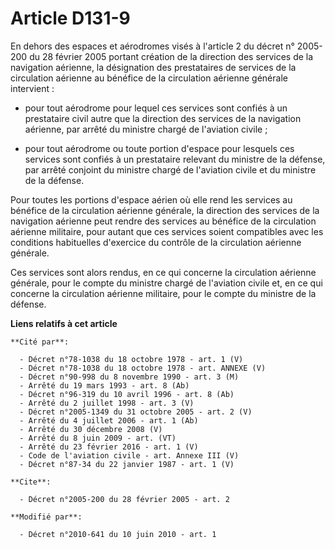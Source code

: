 # Article D131-9

En dehors des espaces et aérodromes visés à l'article 2 du décret n° 2005-200 du 28 février 2005 portant création de la
direction des services de la navigation aérienne, la désignation des prestataires de services de la circulation aérienne au
bénéfice de la circulation aérienne générale intervient : 

- pour tout aérodrome pour lequel ces services sont confiés à un prestataire civil autre que la direction des services de la
navigation aérienne, par arrêté du ministre chargé de l'aviation civile ; 

- pour tout aérodrome ou toute portion d'espace pour lesquels ces services sont confiés à un prestataire relevant du ministre
de la défense, par arrêté conjoint du ministre chargé de l'aviation civile et du ministre de la défense. 

Pour toutes les portions d'espace aérien où elle rend les services au bénéfice de la circulation aérienne générale, la
direction des services de la navigation aérienne peut rendre des services au bénéfice de la circulation aérienne militaire,
pour autant que ces services soient compatibles avec les conditions habituelles d'exercice du contrôle de la circulation
aérienne générale. 

Ces services sont alors rendus, en ce qui concerne la circulation aérienne générale, pour le compte du ministre chargé de
l'aviation civile et, en ce qui concerne la circulation aérienne militaire, pour le compte du ministre de la défense.

**Liens relatifs à cet article**

	**Cité par**:

	  - Décret n°78-1038 du 18 octobre 1978 - art. 1 (V)
	  - Décret n°78-1038 du 18 octobre 1978 - art. ANNEXE (V)
	  - Décret n°90-998 du 8 novembre 1990 - art. 3 (M)
	  - Arrêté du 19 mars 1993 - art. 8 (Ab)
	  - Décret n°96-319 du 10 avril 1996 - art. 8 (Ab)
	  - Arrêté du 2 juillet 1998 - art. 3 (V)
	  - Décret n°2005-1349 du 31 octobre 2005 - art. 2 (V)
	  - Arrêté du 4 juillet 2006 - art. 1 (Ab)
	  - Arrêté du 30 décembre 2008 (V)
	  - Arrêté du 8 juin 2009 - art. (VT)
	  - Arrêté du 23 février 2016 - art. 1 (V)
	  - Code de l'aviation civile - art. Annexe III (V)
	  - Décret n°87-34 du 22 janvier 1987 - art. 1 (V)

	**Cite**:

	  - Décret n°2005-200 du 28 février 2005 - art. 2

	**Modifié par**:

	  - Décret n°2010-641 du 10 juin 2010 - art. 1
